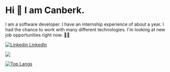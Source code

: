 # Hi :wave: I am Canberk.
 I am a software developer. 
 I have an internship experience of about a year. I had the chance to work with many different technologies. I'm looking at new job opportunities right now. :man_technologist: 


[![Linkedin](https://i.stack.imgur.com/gVE0j.png) LinkedIn](https://www.linkedin.com/in/canberk-ko%C3%A7-024a10164/)
&nbsp;

 
 ![](https://komarev.com/ghpvc/?username=canberkkoc1&color=green)

[![Top Langs](https://github-readme-stats.vercel.app/api/top-langs/?username=canberkkoc1&layout=compact)](https://github.com/canberkkoc1/github-readme-stats)
